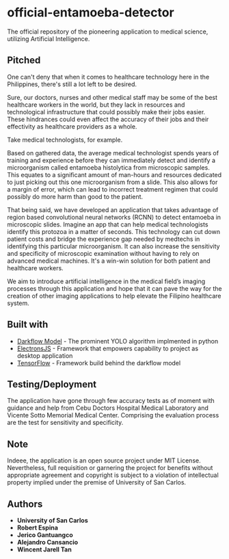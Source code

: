 # official-entamoeba-detector
The official repository of the pioneering application to medical science, utilizing Artificial Intelligence.
## Pitched
One can't deny that when it comes to healthcare technology here in the Philippines, there's still a lot left to be desired.

Sure, our doctors, nurses and other medical staff may be some of the best healthcare workers in the world, but they lack in resources and technological infrastructure that could possibly make their jobs easier. These hindrances could even affect the accuracy of their jobs and their effectivity as healthcare providers as a whole. 

Take medical technologists, for example. 

Based on gathered data, the average medical technologist spends years of training and experience before they can immediately detect and identify a microorganism called entamoeba histolytica from microscopic samples. This equates to a significant amount of man-hours and resources dedicated to just picking out this one microorganism from a slide. This also allows for a margin of error, which can lead to incorrect treatment regimen that could possibly do more harm than good to the patient.

That being said, we have developed an application that takes advantage of region based convolutional neural networks (RCNN) to detect entamoeba in microscopic slides. Imagine an app that can help medical technologists identify this protozoa in a matter of seconds. This technology can cut down patient costs and bridge the experience gap needed by medtechs in identifying this particular microorganism. It can also increase the sensitivity and specificity of microscopic examination without having to rely on advanced medical machines. It's a win-win solution for both patient and healthcare workers.

We aim to introduce artificial intelligence in the medical field’s imaging processes through this application and hope that it can pave the way for the creation of other imaging applications to help elevate the Filipino healthcare system.

## Built with
* [Darkflow Model](https://github.com/thtrieu/darkflow) - The prominent YOLO algorithm implmented in python
* [ElectronsJS](https://electronjs.org/) - Framework that empowers capability to project as desktop application
* [TensorFlow](https://www.tensorflow.org/) - Framework build behind the darkflow model

## Testing/Deployment
The application have gone through few accuracy tests as of moment with guidance and help from Cebu Doctors Hospital Medical Laboratory and Vicente Sotto Memorial Medical Center. Comprising the evaluation process are the test for sensitivity and specificity.

## Note
Indeee, the application is an open source project under MIT License. Nevertheless, full requisition or garnering the project for benefits without appropriate agreement and copyright is subject to a violation of intellectual property implied under the premise of University of San Carlos. 

## Authors
* **University of San Carlos**
* **Robert Espina**
* **Jerico Gantuangco**
* **Alejandro Cansancio**
* **Wincent Jarell Tan**

